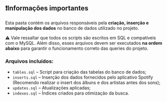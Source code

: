 ## ❗Informações importantes

Esta pasta contém os arquivos responsáveis pela **criação, inserção e manipulação dos dados** no banco de dados utilizado no projeto.

⚠️ Vale ressaltar que todos os scripts são escritos em SQL e compatíveis com o MySQL. Além disso, esses arquivos devem ser executados **na ordem abaixo** para garantir o funcionamento correto das queries do projeto.

### Arquivos incluídos:

- `tables.sql` – Script para criação das tabelas do banco de dados;
- `inserts.sql` – Inserção dos dados fornecidos pelo aplicativo Spotify (Recomendo realizar o insert dos álbuns e dos artistas antes dos sons);
- `updates.sql` – Atualizações aplicadas;
- `indexes.sql` – Índices criados para otimização da busca.
